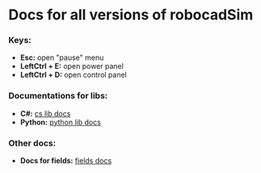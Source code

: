 # Docs for all versions of robocadSim  
<h3> <strong>Keys:</strong> </h3>  
<ul>
  <li> <strong>Esc:</strong> open "pause" menu </li>  
  <li> <strong>LeftCtrl + E:</strong> open power panel </li>  
  <li> <strong>LeftCtrl + D:</strong> open control panel </li>  
</ul>

<h3> <strong>Documentations for libs:</strong></h3>

  + **C#:** [cs lib docs](https://github.com/CrackAndDie/robocadSim/tree/master/cs)  
  + **Python:** [python lib docs](https://github.com/CrackAndDie/robocadSim/tree/master/py)

<h3> <strong>Other docs:</strong></h3>

  + **Docs for fields:** [fields docs](https://github.com/CrackAndDie/robocadSim/tree/master/fields)  
